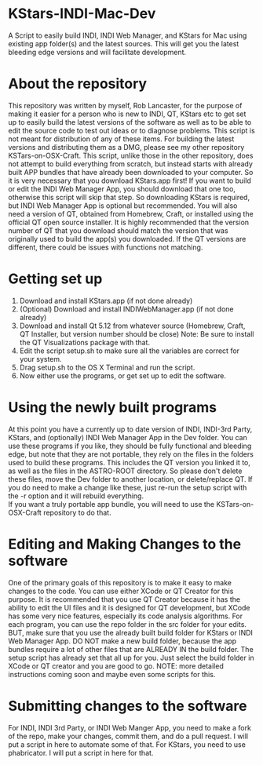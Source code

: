 # KStars-INDI-Mac-Dev
A Script to easily build INDI, INDI Web Manager, and KStars for Mac using existing app folder(s) and the latest sources.  This will get you the latest bleeding edge versions and will facilitate development.

# About the repository
This repository was written by myself, Rob Lancaster, for the purpose of making it easier for a person who is new to INDI, QT, KStars etc to get set up to easily build the latest versions of the software 
as well as to be able to edit the source code to test out ideas or to diagnose problems.  This script is not meant for distribution of any of these items.  For building the latest versions and distributing them as a DMG,
please see my other repository KSTars-on-OSX-Craft.  This script, unlike those in the other repository, does not attempt to build everything from scratch, but instead starts with already built APP bundles that 
have already been downloaded to your computer.  So it is very necessary that you download KStars.app first!  If you want to build or edit the INDI Web Manager App, you should download that one too, otherwise this script 
will skip that step.  So downloading KStars is required, but INDI Web Manager App is optional but recommended.  You will also need a version of QT, obtained from Homebrew, Craft, or installed using the official QT open source installer.
It is highly recommended that the version number of QT that you download should match the version that was originally used to build the app(s) you downloaded.  If the QT versions are different, there could be issues with functions 
not matching.

# Getting set up

1. Download and install KStars.app (if not done already)
2. (Optional) Download and install INDIWebManager.app (if not done already)
3. Download and install Qt 5.12 from whatever source (Homebrew, Craft, QT Installer, but version number should be close)
	Note: Be sure to install the QT Visualizations package with that.
4. Edit the script setup.sh to make sure all the variables are correct for your system.
5. Drag setup.sh to the OS X Terminal and run the script.
6. Now either use the programs, or get set up to edit the software.

# Using the newly built programs

At this point you have a currently up to date version of INDI, INDI-3rd Party, KStars, and (optionally) INDI Web Manager App in the Dev folder.
You can use these programs if you like, they should be fully functional and bleeding edge, 
but note that they are not portable, they rely on the files in the folders used to build these programs. This includes the QT version 
you linked it to, as well as the files in the ASTRO-ROOT directory.  So please don't delete these files, move the Dev folder to another location, or delete/replace QT.
If you do need to make a change like these, just re-run the setup script with the -r option and it will rebuild everything.  
If you want a truly portable app bundle, you will need to use the KSTars-on-OSX-Craft repository to do that.

# Editing and Making Changes to the software

One of the primary goals of this repository is to make it easy to make changes to the code.  You can use either XCode or QT Creator for this
purpose.  It is recommended that you use QT Creator because it has the ability to edit the UI files and it is designed for QT development,
but XCode has some very nice features, especially its code analysis algorithms.  For each program, you can use the repo folder in the src folder for your edits.
BUT, make sure that you use the already built build folder for KStars or INDI Web Manager App.  DO NOT make a new build folder, because the app bundles require 
a lot of other files that are ALREADY IN the build folder.  The setup script has already set that all up for you.  Just select the build folder in XCode or QT creator and you
are good to go.  NOTE:  more detailed instructions coming soon and maybe even some scripts for this.

# Submitting changes to the software

For INDI, INDI 3rd Party, or INDI Web Manger App, you need to make a fork of the repo, make your changes, commit them, and do a pull request.  I will put a script in here to automate some of that.
For KStars, you need to use phabricator.  I will put a script in here for that.